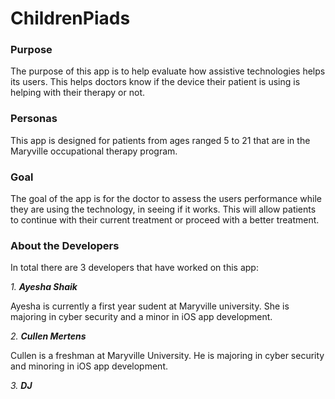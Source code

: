 # ChildrenPiads


### Purpose
 <p>The purpose of this app is to help evaluate how assistive technologies helps its users. This helps doctors know if the device their patient is using is helping with their therapy or not.</p>
 
### Personas
 <p>This app is designed for patients from ages ranged 5 to 21 that are in the Maryville occupational therapy program.</p>
 
### Goal
  <p>The goal of the app is for the doctor to assess the users performance while they are using the technology, in seeing if it works. This will allow patients to continue with their current treatment or proceed with a better treatment.</p>
  
### About the Developers
  <p>In total there are 3 developers that have worked on this app:</p>
  <i>1. <b>Ayesha Shaik</b></i>
  <p> Ayesha is currently a first year sudent at Maryville university. She is majoring in cyber security and a minor in iOS app development.</p>
  
  <i>2. <b>Cullen Mertens</b></i>
  <p> Cullen is a freshman at Maryville University. He is majoring in cyber security and minoring in iOS app development.</p>
  
  <i>3. <b>DJ</b></i>
  
